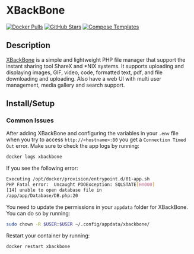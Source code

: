 # XBackBone

[![Docker Pulls](https://img.shields.io/docker/pulls/pe46dro/xbackbone-docker?style=flat-square&color=607D8B&label=docker%20pulls&logo=docker)](https://hub.docker.com/r/pe46dro/xbackbone-docker)
[![GitHub Stars](https://img.shields.io/github/stars/Pe46dro/XBackBone-docker?style=flat-square&color=607D8B&label=github%20stars&logo=github)](https://github.com/Pe46dro/XBackBone-docker)
[![Compose Templates](https://img.shields.io/static/v1?style=flat-square&color=607D8B&label=compose&message=templates)](https://github.com/GhostWriters/DockSTARTer/tree/master/compose/.apps/xbackbone)

## Description

[XBackBone]((https://sergix44.github.io/XBackBone/)) is a simple and lightweight PHP file manager that support the instant sharing tool ShareX and *NIX systems. It supports uploading and displaying images, GIF, video, code, formatted text, pdf, and file downloading and uploading. Also have a web UI with multi user management, media gallery and search support.

## Install/Setup

### Common Issues

After adding XBackBone and configuring the variables in your `.env` file when you try to access `http://<hostname>:80` you get a `Connection Timed Out` error. Make sure to check the app logs by running:

```bash
docker logs xbackbone
```

If you see the following error:

```bash
Executing /opt/docker/provision/entrypoint.d/01-app.sh
PHP Fatal error:  Uncaught PDOException: SQLSTATE[HY000]
[14] unable to open database file in
/app/app/Database/DB.php:20
```

You need to update the permissions in your `appdata` folder for XBackBone. You can do so by running:

```bash
sudo chown -R $USER:$USER ~/.config/appdata/xbackbone/
```

Restart your container by running:

```bash
docker restart xbackbone
```
